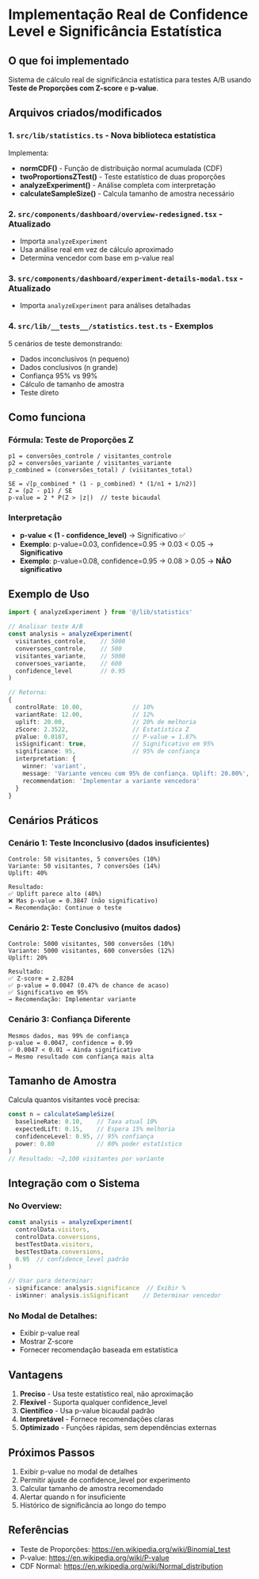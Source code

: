 # Implementação Real de Confidence Level e Significância Estatística

## O que foi implementado

Sistema de cálculo real de significância estatística para testes A/B usando **Teste de Proporções com Z-score** e **p-value**.

## Arquivos criados/modificados

### 1. `src/lib/statistics.ts` - Nova biblioteca estatística
Implementa:
- **normCDF()** - Função de distribuição normal acumulada (CDF)
- **twoProportionsZTest()** - Teste estatístico de duas proporções
- **analyzeExperiment()** - Análise completa com interpretação
- **calculateSampleSize()** - Calcula tamanho de amostra necessário

### 2. `src/components/dashboard/overview-redesigned.tsx` - Atualizado
- Importa `analyzeExperiment`
- Usa análise real em vez de cálculo aproximado
- Determina vencedor com base em p-value real

### 3. `src/components/dashboard/experiment-details-modal.tsx` - Atualizado
- Importa `analyzeExperiment` para análises detalhadas

### 4. `src/lib/__tests__/statistics.test.ts` - Exemplos
5 cenários de teste demonstrando:
- Dados inconclusivos (n pequeno)
- Dados conclusivos (n grande)
- Confiança 95% vs 99%
- Cálculo de tamanho de amostra
- Teste direto

## Como funciona

### Fórmula: Teste de Proporções Z

```
p1 = conversões_controle / visitantes_controle
p2 = conversões_variante / visitantes_variante
p_combined = (conversões_total) / (visitantes_total)

SE = √[p_combined * (1 - p_combined) * (1/n1 + 1/n2)]
Z = (p2 - p1) / SE
p-value = 2 * P(Z > |z|)  // teste bicaudal
```

### Interpretação

- **p-value < (1 - confidence_level)** → Significativo ✅
- **Exemplo**: p-value=0.03, confidence=0.95 → 0.03 < 0.05 → **Significativo**
- **Exemplo**: p-value=0.08, confidence=0.95 → 0.08 > 0.05 → **NÃO significativo**

## Exemplo de Uso

```typescript
import { analyzeExperiment } from '@/lib/statistics'

// Analisar teste A/B
const analysis = analyzeExperiment(
  visitantes_controle,    // 5000
  conversoes_controle,    // 500
  visitantes_variante,    // 5000
  conversoes_variante,    // 600
  confidence_level        // 0.95
)

// Retorna:
{
  controlRate: 10.00,              // 10%
  variantRate: 12.00,              // 12%
  uplift: 20.00,                   // 20% de melhoria
  zScore: 2.3522,                  // Estatística Z
  pValue: 0.0187,                  // P-value = 1.87%
  isSignificant: true,             // Significativo em 95%
  significance: 95,                // 95% de confiança
  interpretation: {
    winner: 'variant',
    message: 'Variante venceu com 95% de confiança. Uplift: 20.00%',
    recommendation: 'Implementar a variante vencedora'
  }
}
```

## Cenários Práticos

### Cenário 1: Teste Inconclusivo (dados insuficientes)
```
Controle: 50 visitantes, 5 conversões (10%)
Variante: 50 visitantes, 7 conversões (14%)
Uplift: 40%

Resultado:
✅ Uplift parece alto (40%)
❌ Mas p-value = 0.3847 (não significativo)
→ Recomendação: Continue o teste
```

### Cenário 2: Teste Conclusivo (muitos dados)
```
Controle: 5000 visitantes, 500 conversões (10%)
Variante: 5000 visitantes, 600 conversões (12%)
Uplift: 20%

Resultado:
✅ Z-score = 2.8284
✅ p-value = 0.0047 (0.47% de chance de acaso)
✅ Significativo em 95%
→ Recomendação: Implementar variante
```

### Cenário 3: Confiança Diferente
```
Mesmos dados, mas 99% de confiança
p-value = 0.0047, confidence = 0.99
✅ 0.0047 < 0.01 → Ainda significativo
→ Mesmo resultado com confiança mais alta
```

## Tamanho de Amostra

Calcula quantos visitantes você precisa:

```typescript
const n = calculateSampleSize(
  baselineRate: 0.10,    // Taxa atual 10%
  expectedLift: 0.15,    // Espera 15% melhoria
  confidenceLevel: 0.95, // 95% confiança
  power: 0.80            // 80% poder estatístico
)
// Resultado: ~2,100 visitantes por variante
```

## Integração com o Sistema

### No Overview:
```typescript
const analysis = analyzeExperiment(
  controlData.visitors,
  controlData.conversions,
  bestTestData.visitors,
  bestTestData.conversions,
  0.95  // confidence_level padrão
)

// Usar para determinar:
- significance: analysis.significance  // Exibir %
- isWinner: analysis.isSignificant    // Determinar vencedor
```

### No Modal de Detalhes:
- Exibir p-value real
- Mostrar Z-score
- Fornecer recomendação baseada em estatística

## Vantagens

1. **Preciso** - Usa teste estatístico real, não aproximação
2. **Flexível** - Suporta qualquer confidence_level
3. **Científico** - Usa p-value bicaudal padrão
4. **Interpretável** - Fornece recomendações claras
5. **Optimizado** - Funções rápidas, sem dependências externas

## Próximos Passos

1. Exibir p-value no modal de detalhes
2. Permitir ajuste de confidence_level por experimento
3. Calcular tamanho de amostra recomendado
4. Alertar quando n for insuficiente
5. Histórico de significância ao longo do tempo

## Referências

- Teste de Proporções: https://en.wikipedia.org/wiki/Binomial_test
- P-value: https://en.wikipedia.org/wiki/P-value
- CDF Normal: https://en.wikipedia.org/wiki/Normal_distribution
